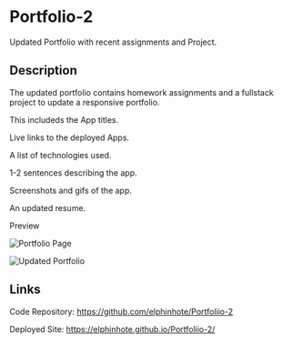 # Portfolio-2
Updated Portfolio with recent assignments and Project.

## Description

The updated portfolio contains homework assignments and a fullstack project to update a responsive portfolio.

This includeds the App titles.

Live links to the deployed Apps.

A list of technologies used.

1-2 sentences describing the app.

Screenshots and gifs of the app.

An updated resume.


Preview


![Portfolio Page](https://user-images.githubusercontent.com/65749636/110235007-973d0780-7ee2-11eb-9426-42c000bbd20e.PNG)



![Updated Portfolio](https://user-images.githubusercontent.com/65749636/113250139-caba4a00-9274-11eb-8140-ac093ebc5f53.png)


## Links

Code Repository: https://github.com/elphinhote/Portfoliio-2  

Deployed Site:  https://elphinhote.github.io/Portfoliio-2/

